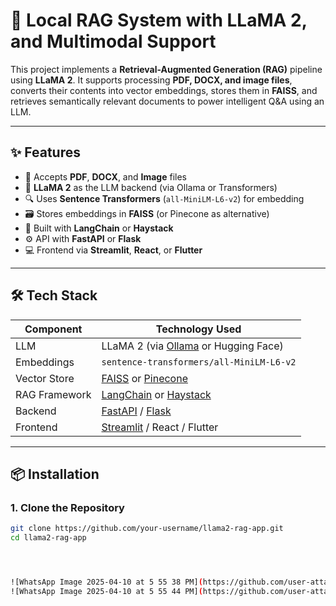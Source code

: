 # 🧠 Local RAG System with LLaMA 2, and Multimodal Support

This project implements a **Retrieval-Augmented Generation (RAG)** pipeline using **LLaMA 2**. It supports processing **PDF, DOCX, and image files**, converts their contents into vector embeddings, stores them in **FAISS**, and retrieves semantically relevant documents to power intelligent Q&A using an LLM.

---

## ✨ Features

- 📄 Accepts **PDF**, **DOCX**, and **Image** files
- 🧠 **LLaMA 2** as the LLM backend (via Ollama or Transformers)
- 🔍 Uses **Sentence Transformers** (`all-MiniLM-L6-v2`) for embedding
- 🗃️ Stores embeddings in **FAISS** (or Pinecone as alternative)
- 🔗 Built with **LangChain** or **Haystack**
- ⚙️ API with **FastAPI** or **Flask**
- 💻 Frontend via **Streamlit**, **React**, or **Flutter**

---

## 🛠️ Tech Stack

| Component       | Technology Used                      |
|----------------|--------------------------------------|
| LLM            | LLaMA 2 (via [Ollama](https://ollama.com) or Hugging Face) |
| Embeddings     | `sentence-transformers/all-MiniLM-L6-v2` |
| Vector Store   | [FAISS](https://github.com/facebookresearch/faiss) or [Pinecone](https://www.pinecone.io) |
| RAG Framework  | [LangChain](https://www.langchain.com/) or [Haystack](https://haystack.deepset.ai/) |
| Backend        | [FastAPI](https://fastapi.tiangolo.com/) / [Flask](https://flask.palletsprojects.com/) |
| Frontend       | [Streamlit](https://streamlit.io/) / React / Flutter |

---

## 📦 Installation

### 1. Clone the Repository

```bash
git clone https://github.com/your-username/llama2-rag-app.git
cd llama2-rag-app




![WhatsApp Image 2025-04-10 at 5 55 38 PM](https://github.com/user-attachments/assets/1bf061ed-8c68-4175-b0e7-b0f5e5b8155c)
![WhatsApp Image 2025-04-10 at 5 55 44 PM](https://github.com/user-attachments/assets/e73d9b9e-8b6d-4ffc-8fe4-d516873b925e)



